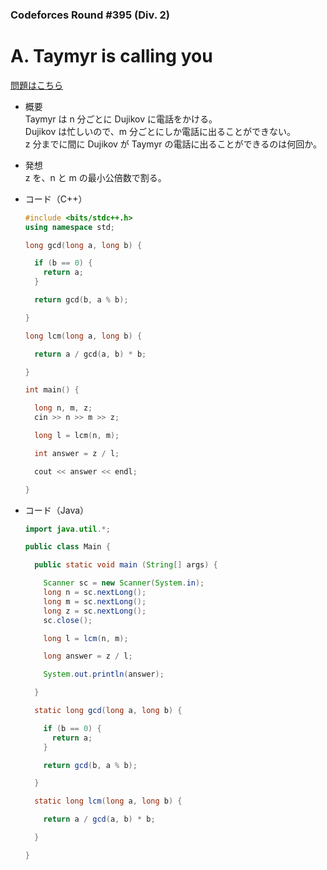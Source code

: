 ### Codeforces Round #395 (Div. 2)

# A. Taymyr is calling you

  [問題はこちら](https://codeforces.com/problemset/problem/764/A)
  
- 概要<br>
  Taymyr は n 分ごとに Dujikov に電話をかける。<br>
  Dujikov は忙しいので、m 分ごとにしか電話に出ることができない。<br>
  z 分までに間に  Dujikov が Taymyr の電話に出ることができるのは何回か。
  
  
- 発想<br>
  z を、n と m の最小公倍数で割る。
  
  
- コード（C++）

  ```cpp
  #include <bits/stdc++.h>
  using namespace std;

  long gcd(long a, long b) {

    if (b == 0) {
      return a;
    }

    return gcd(b, a % b);

  }

  long lcm(long a, long b) {

    return a / gcd(a, b) * b;

  }

  int main() {

    long n, m, z;
    cin >> n >> m >> z;

    long l = lcm(n, m);

    int answer = z / l;

    cout << answer << endl;

  }
  ```
  
- コード（Java）

  ```java
  import java.util.*;

  public class Main {

    public static void main (String[] args) {

      Scanner sc = new Scanner(System.in);
      long n = sc.nextLong();
      long m = sc.nextLong();
      long z = sc.nextLong();
      sc.close();

      long l = lcm(n, m);

      long answer = z / l;

      System.out.println(answer);

    }

    static long gcd(long a, long b) {

      if (b == 0) {
        return a;
      }

      return gcd(b, a % b);

    }

    static long lcm(long a, long b) {

      return a / gcd(a, b) * b;

    }

  }
  ```
    